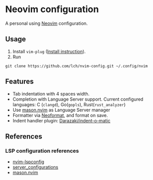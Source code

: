 # Neovim configuration

A personal using [Neovim](https://neovim.io/) configuration.

## Usage

1. Install `vim-plug` ([Install instruction](https://github.com/junegunn/vim-plug)).
2. Run
```
git clone https://github.com/lch/nvim-config.git ~/.config/nvim
```

## Features

* Tab indentation with 4 spaces width.
* Completion with Language Server support. Current configured languages: C (`clangd`), Go(`gopls`), Rust(`rust_analyzer`)
* Use [mason.nvim](https://github.com/williamboman/mason.nvim) as Language Server manager
* Formatter via [Neoformat](https://github.com/sbdchd/neoformat), and format on save.
* Indent handler plugin: [Darazaki/indent-o-matic](https://github.com/Darazaki/indent-o-matic)

## References

### LSP configuration references

* [nvim-lspconfig](https://github.com/neovim/nvim-lspconfig)
* [server_configurations](https://github.com/neovim/nvim-lspconfig/blob/master/doc/server_configurations.md)
* [mason.nvim](https://github.com/williamboman/mason.nvim)
